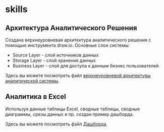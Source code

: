 # skills

## Архитектура Аналитического Решения
Создана верхнеуровневая архитектура аналитического решения с помощью инструмента draw.io.
Основные слои системы:
- Source Layer - слой источников данных
- Storage Layer - слой хранения данных 
- Business Layer - слой для доступа к данным бизнес пользователей

Здесь вы можете посмотреть файл [верхнеуровневой архитектуры аналитической системы](https://github.com/svn365/skills/Верхнеуровневая%20архитектура%20аналитической%20системы.png).

## Аналитика в Excel
Используя данные таблицы Excel, сводные таблицы, сводные диаграммы, срезы данных и пр. создан пример дашборда.

Здесь вы можете посмотреть файл [Дашборда](https://github.com/svn365/skills/Dashboard.xlsx).

